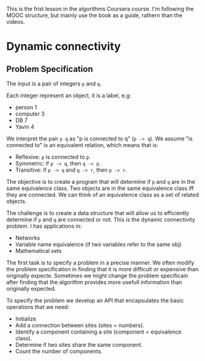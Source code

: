 This is the frist lesson in the algorithms Coursera course.
I'm following the MOOC structure, but mainly use the book as a guide, rathern than the videos.

# Dynamic connectivity

## Problem Specification

The input is a pair of integers `p` and `q`.

Each integer represent an object, it is a label, e.g:
* person 1
* computer 3
* DB 7
* Yavin 4

We interpret the pair `p q` as "p is connected to q" (`p -> q`). We assume "is connected to" is an equivalent relation, which means that is:
* Reflexive: `p` is connected to `p`.
* Symmetric: if `p -> q`, then `q -> p`.
* Transitive: if `p -> q` and `q -> r`, then `p -> r`. 

The objective is to create a program that will determine if `p` and `q` are in the same  equivalence class. Two objects are in the same equivalence class iff they are connected. We can think of an equivalence class as a set of related objects.

The challenge is to create a data structure that will allow us to efficiently determine if `p` and `q` are connected or not. This is the dynamic connectivity problem. I has applications in:
* Networks
* Variable name equivalence (if two variables refer to the same obj)
* Mathematical sets

The first task is to specify a problem in a precise manner. We often modify the problem specification in finding that it is more difficult or expensive than originally expecte. Sometimes we might change the problem specificain after finding that the algorithm provides more usefull information than originally expected.

To specify the problem we develop an API that encapsulates the basic operations that we need:
* Initialize
* Add a connection between sites (sites = numbers).
* Identify a component containing a site (component = equivalence class).
* Determine if two sites share the same component.
* Count the number of components.